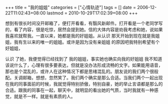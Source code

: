 +++
title = "我的姐姐"
categories = ["心情轨迹"]
tags = []
date = 2006-12-22T11:02:43+08:00
lastmod = 2010-10-29T17:02:39+08:00
+++



  想到有很长时间没开邮箱了，便打开看看，有翳风新邮件。打开看是一个老同学写的，看了内容，很是吃惊，居然会提到她。信的大体内容是劝我考虑和她，说如果我喜欢就帮我。一直以来，她都是我的好姐姐。从认识 那天开始到现在就是我姐姐，我有生以来的唯一的姐姐。或许是因为没有亲姐姐 的原因吧我特别希望有个好姐姐，

认识 了她，我便觉得已经找到了  我的姐姐，事实她也确实向我的好姐姐 我不知道该说什么了，心理有很多要表达，但就是没办法形成流畅的文字。如果能用语音，那也是个混乱的，或许人在这种情况下都是思绪混乱的。朋友说的我们两个很般配。关调邮箱，想想，忽然笑了。我们两个确实是那么合适。当我们两个一起出现在我的同事面前的时候，我就觉得特别骄傲，特别自豪，她的举止言语都是那么的合适。跟我的同事在一起，聊天中，就明显的看出她的气质，当时我就有一种感觉，就是不一样。就是有素质的人。